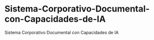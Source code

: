 # Sistema-Corporativo-Documental-con-Capacidades-de-IA
Sistema Corporativo Documental con Capacidades de IA
